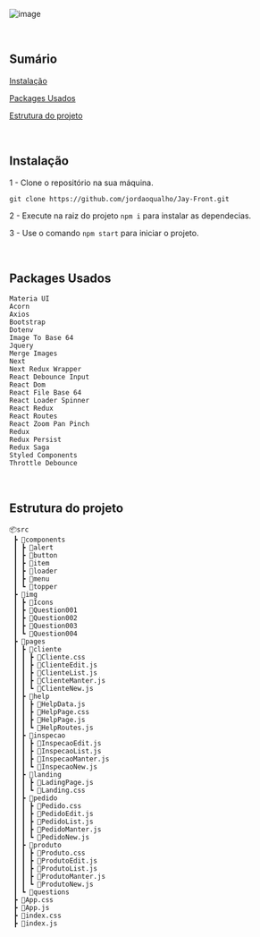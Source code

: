 ![image](https://user-images.githubusercontent.com/50970557/137419503-779b90e4-c5c8-4634-97d2-754651e7ad53.png)

<br/>

## Sumário

[Instalação](#instalação)

[Packages Usados](#packages-usados)

[Estrutura do projeto](#estrutura-do-projeto)


<br/>

## Instalação

1 - Clone o repositório na sua máquina.

```
git clone https://github.com/jordaoqualho/Jay-Front.git
```

2 - Execute na raiz do projeto `npm i` para instalar as dependecias.

3 - Use o comando `npm start` para iniciar o projeto.

<br/>

## Packages Usados

```
Materia UI
Acorn
Axios
Bootstrap
Dotenv
Image To Base 64
Jquery
Merge Images
Next
Next Redux Wrapper
React Debounce Input
React Dom
React File Base 64
React Loader Spinner
React Redux
React Routes
React Zoom Pan Pinch
Redux
Redux Persist
Redux Saga
Styled Components
Throttle Debounce
```
<br/>

## Estrutura do projeto

```
📦src
 ┣ 📂components
 ┃ ┣ 📂alert
 ┃ ┣ 📂button
 ┃ ┣ 📂item
 ┃ ┣ 📂loader
 ┃ ┣ 📂menu
 ┃ ┗ 📂topper
 ┣ 📂img
 ┃ ┣ 📂Icons
 ┃ ┣ 📂Question001
 ┃ ┣ 📂Question002
 ┃ ┣ 📂Question003
 ┃ ┗ 📂Question004
 ┣ 📂pages
 ┃ ┣ 📂cliente
 ┃ ┃ ┣ 📜Cliente.css
 ┃ ┃ ┣ 📜ClienteEdit.js
 ┃ ┃ ┣ 📜ClienteList.js
 ┃ ┃ ┣ 📜ClienteManter.js
 ┃ ┃ ┗ 📜ClienteNew.js
 ┃ ┣ 📂help
 ┃ ┃ ┣ 📜HelpData.js
 ┃ ┃ ┣ 📜HelpPage.css
 ┃ ┃ ┣ 📜HelpPage.js
 ┃ ┃ ┗ 📜HelpRoutes.js
 ┃ ┣ 📂inspecao
 ┃ ┃ ┣ 📜InspecaoEdit.js
 ┃ ┃ ┣ 📜InspecaoList.js
 ┃ ┃ ┣ 📜InspecaoManter.js
 ┃ ┃ ┗ 📜InspecaoNew.js
 ┃ ┣ 📂landing
 ┃ ┃ ┣ 📜LadingPage.js
 ┃ ┃ ┗ 📜Landing.css
 ┃ ┣ 📂pedido
 ┃ ┃ ┣ 📜Pedido.css
 ┃ ┃ ┣ 📜PedidoEdit.js
 ┃ ┃ ┣ 📜PedidoList.js
 ┃ ┃ ┣ 📜PedidoManter.js
 ┃ ┃ ┗ 📜PedidoNew.js
 ┃ ┣ 📂produto
 ┃ ┃ ┣ 📜Produto.css
 ┃ ┃ ┣ 📜ProdutoEdit.js
 ┃ ┃ ┣ 📜ProdutoList.js
 ┃ ┃ ┣ 📜ProdutoManter.js
 ┃ ┃ ┗ 📜ProdutoNew.js
 ┃ ┗ 📂questions
 ┣ 📜App.css
 ┣ 📜App.js
 ┣ 📜index.css
 ┣ 📜index.js
```

